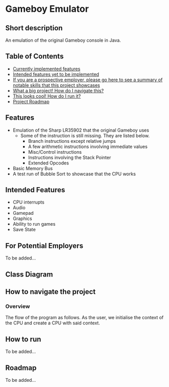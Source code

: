 # Gameboy Emulator

## Short description
An emulation of the original Gameboy console in Java.

## Table of Contents
- [Currently implemented features](#features)
- [Intended features yet to be implemented](#intended-features)
- [If you are a prospective employer, please go here to see a summary of notable skills that this project showcases](#for-potential-employers)
- [What a big project! How do I navigate this?](#how-to-navigate-the-project)
- [This looks cool! How do I run it?](#how-to-run)
- [Project Roadmap](#roadmap)

## Features
- Emulation of the Sharp LR35902 that the original Gameboy uses
  + Some of the instruction is still missing. They are listed below.
    - Branch instructions except relative jumps
    - A few arithmetic instructions involving immediate values
    - Misc/Control instructions
    - Instructions involving the Stack Pointer
    - Extended Opcodes
- Basic Memory Bus
- A test run of Bubble Sort to showcase that the CPU works

## Intended Features
- CPU interrupts
- Audio
- Gamepad
- Graphics
- Ability to run games
- Save State

## For Potential Employers
To be added...

## Class Diagram


## How to navigate the project
### Overview
The flow of the program as follows.
As the user, we initialise the context of the CPU and create a CPU with said context.

## How to run
To be added...

## Roadmap
To be added...
